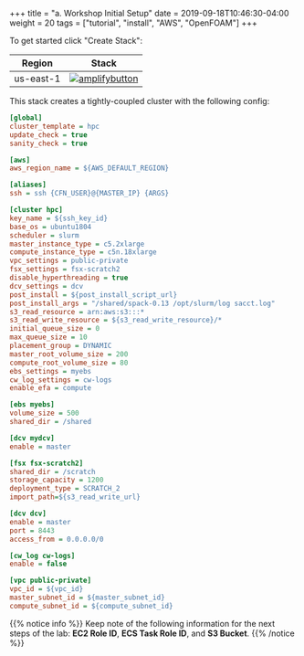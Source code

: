 +++
title = "a. Workshop Initial Setup"
date = 2019-09-18T10:46:30-04:00
weight = 20
tags = ["tutorial", "install", "AWS", "OpenFOAM"]
+++

To get started click "Create Stack":

| Region       | Stack                                                                                                                                                                                                                                                                                                              |
|--------------|--------------------------------------------------------------------------------------------------------------------------------------------------------------------------------------------------------------------------------------------------------------------------------------------------------------------|
| us-east-1    | [![amplifybutton](https://s3.amazonaws.com/cloudformation-examples/cloudformation-launch-stack.png)](https://us-east-1.console.aws.amazon.com/cloudformation/home?region=us-east-1#/stacks/create/review?stackName=AWS-HPC-Quickstart&templateURL=https://notearshpc-quickstart.s3.amazonaws.com/cfn.yaml&param_ConfigS3URI=s3://seaam/config.ini)       |

This stack creates a tightly-coupled cluster with the following config:

```ini
[global]
cluster_template = hpc
update_check = true
sanity_check = true

[aws]
aws_region_name = ${AWS_DEFAULT_REGION}

[aliases]
ssh = ssh {CFN_USER}@{MASTER_IP} {ARGS}

[cluster hpc]
key_name = ${ssh_key_id}
base_os = ubuntu1804
scheduler = slurm
master_instance_type = c5.2xlarge
compute_instance_type = c5n.18xlarge
vpc_settings = public-private
fsx_settings = fsx-scratch2
disable_hyperthreading = true
dcv_settings = dcv
post_install = ${post_install_script_url}
post_install_args = "/shared/spack-0.13 /opt/slurm/log sacct.log"
s3_read_resource = arn:aws:s3:::*
s3_read_write_resource = ${s3_read_write_resource}/*
initial_queue_size = 0
max_queue_size = 10
placement_group = DYNAMIC
master_root_volume_size = 200
compute_root_volume_size = 80
ebs_settings = myebs
cw_log_settings = cw-logs
enable_efa = compute

[ebs myebs]
volume_size = 500
shared_dir = /shared

[dcv mydcv]
enable = master

[fsx fsx-scratch2]
shared_dir = /scratch
storage_capacity = 1200
deployment_type = SCRATCH_2
import_path=${s3_read_write_url}

[dcv dcv]
enable = master
port = 8443
access_from = 0.0.0.0/0

[cw_log cw-logs]
enable = false

[vpc public-private]
vpc_id = ${vpc_id}
master_subnet_id = ${master_subnet_id}
compute_subnet_id = ${compute_subnet_id}
```


{{% notice info %}}
Keep note of the following information for the next steps of the lab: **EC2 Role ID**, **ECS Task Role ID**, and **S3 Bucket**.
{{% /notice %}}
